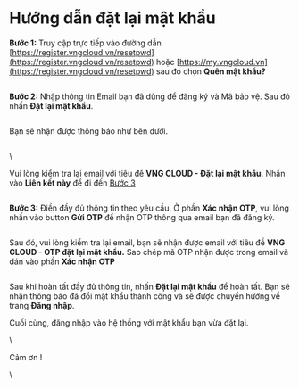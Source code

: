 # Hướng dẫn đặt lại mật khẩu

**Bước 1:** Truy cập trực tiếp vào đường dẫn [https://register.vngcloud.vn/resetpwd](https://register.vngcloud.vn/resetpwd) hoặc [https://my.vngcloud.vn](https://register.vngcloud.vn/resetpwd) sau đó chọn **Quên mật khẩu?**

<figure><img src="https://docs.vngcloud.vn/download/attachments/22938046/image2021-3-18_16-46-15.png?version=1&#x26;modificationDate=1616060774000&#x26;api=v2" alt=""><figcaption></figcaption></figure>

**Bước 2:** Nhập thông tin Email bạn đã dùng để đăng ký và Mã bảo vệ. Sau đó nhấn **Đặt lại mật khẩu**.

<figure><img src="https://docs.vngcloud.vn/download/attachments/22938046/image2021-3-18_16-46-41.png?version=1&#x26;modificationDate=1616060800000&#x26;api=v2" alt=""><figcaption></figcaption></figure>

Bạn sẽ nhận được thông báo như bên dưới.

<figure><img src="https://docs.vngcloud.vn/download/attachments/22938046/image2021-3-18_16-46-57.png?version=1&#x26;modificationDate=1616060816000&#x26;api=v2" alt=""><figcaption></figcaption></figure>

\


Vui lòng kiểm tra lại email với tiêu đề **VNG CLOUD - Đặt lại mật khẩu**. Nhấn vào **Liên kết này** để đi đến [Bước 3](https://docs.vngcloud.vn/pages/viewpage.action?pageId=22938046#H%C6%B0%E1%BB%9Bngd%E1%BA%ABn%C4%91%E1%BA%B7tl%E1%BA%A1im%E1%BA%ADtkh%E1%BA%A9u-step3)

<figure><img src="https://docs.vngcloud.vn/download/attachments/22938046/image2021-3-18_16-47-36.png?version=1&#x26;modificationDate=1616060855000&#x26;api=v2" alt=""><figcaption></figcaption></figure>

**Bước 3:** Điền đầy đủ thông tin theo yêu cầu. Ở phần **Xác nhận OTP**, vui lòng nhấn vào button **Gửi OTP** để nhận OTP thông qua email bạn đã đăng ký.

<figure><img src="https://docs.vngcloud.vn/download/attachments/22938046/image2021-3-18_16-48-13.png?version=1&#x26;modificationDate=1616060892000&#x26;api=v2" alt=""><figcaption></figcaption></figure>

Sau đó, vui lòng kiểm tra lại email, bạn sẽ nhận được email với tiêu đề **VNG CLOUD - OTP đặt lại mật khẩu.** Sao chép mã OTP nhận được trong email và dán vào phần **Xác nhận OTP**

<figure><img src="https://docs.vngcloud.vn/download/attachments/22938046/image2021-3-18_16-51-58.png?version=1&#x26;modificationDate=1616061116000&#x26;api=v2" alt=""><figcaption></figcaption></figure>

Sau khi hoàn tất đầy đủ thông tin, nhấn **Đặt lại mật khẩu** để hoàn tất. Bạn sẽ nhận thông báo đã đổi mật khẩu thành công và sẽ được chuyển hướng về trang **Đăng nhập**.

Cuối cùng, đăng nhập vào hệ thống với mật khẩu bạn vừa đặt lại.

\


Cảm ơn !

\
